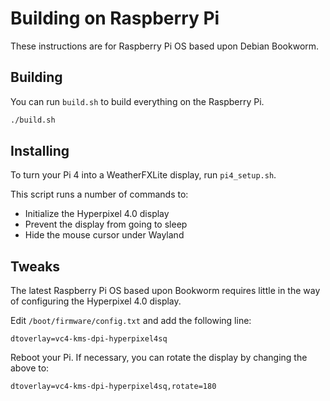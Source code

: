# Building on Raspberry Pi

These instructions are for Raspberry Pi OS based upon Debian
Bookworm.

## Building

You can run `build.sh` to build everything on the Raspberry Pi.

```bash
./build.sh
```


## Installing

To turn your Pi 4 into a WeatherFXLite display, run `pi4_setup.sh`.

This script runs a number of commands to:

* Initialize the Hyperpixel 4.0 display
* Prevent the display from going to sleep
* Hide the mouse cursor under Wayland

## Tweaks

The latest Raspberry Pi OS based upon Bookworm requires little in the way
of configuring the Hyperpixel 4.0 display.

Edit `/boot/firmware/config.txt` and add the following line:

```
dtoverlay=vc4-kms-dpi-hyperpixel4sq
```

Reboot your Pi.  If necessary, you can rotate the display by
changing the above to:

```
dtoverlay=vc4-kms-dpi-hyperpixel4sq,rotate=180
```